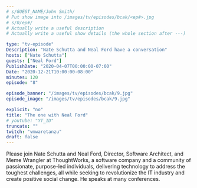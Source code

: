 ```yaml
---
# s/GUEST_NAME/John Smith/
# Put show image into /images/tv/episodes/bcak/<ep#>.jpg
# s/0/ep#/
# Actually write a useful description
# Actually write a useful show details (the whole section after ---)

type: "tv-episode"
Description: "Nate Schutta and Neal Ford have a conversation"
hosts: ["Nate Schutta"]
guests: ["Neal Ford"]
PublishDate: "2020-04-07T00:00:00-07:00"
Date: "2020-12-21T10:00:00-08:00"
minutes: 120
episode: "8"

episode_banner: "/images/tv/episodes/bcak/9.jpg"
episode_image: "/images/tv/episodes/bcak/9.jpg"

explicit: "no"
title: "The one with Neal Ford"
# youtube: "YT_ID"
truncate: ""
twitch: "vmwaretanzu"
draft: false
---
```


Please join Nate Schutta and Neal Ford, Director, Software Architect, and Meme Wrangler at ThoughtWorks, a software company and a community of passionate, purpose-led individuals, delivering technology to address the toughest challenges, all while seeking to revolutionize the IT industry and create positive social change. He speaks at many conferences.

